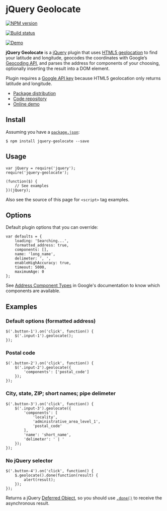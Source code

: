 jQuery Geolocate
================

[![NPM version](https://badge.fury.io/js/jquery-geolocate.svg)](https://www.npmjs.com/package/jquery-geolocate)

[![Build status](https://travis-ci.org/richardcornish/jquery-geolocate.svg?branch=master)](https://travis-ci.org/richardcornish/jquery-geolocate)

[![Demo](https://richardcornish.github.io/jquery-geolocate/img/map.min.png)](https://richardcornish.github.io/jquery-geolocate/)

**jQuery Geolocate** is a [jQuery](https://jquery.com/) plugin that uses [HTML5 geolocation](https://developer.mozilla.org/en-US/docs/Web/API/Geolocation/Using_geolocation)
to find your latitude and longitude, geocodes the coordinates with
Google’s [Geocoding API](https://developers.google.com/maps/documentation/geocoding/start), and parses the address for components of your
choosing, optionally inserting the result into a DOM element.

Plugin requires a [Google API key](https://developers.google.com/maps/documentation/geocoding/get-api-key) because HTML5 geolocation only
returns latitude and longitude.

- [Package distribution](https://www.npmjs.com/package/jquery-geolocate)
- [Code repository](https://github.com/richardcornish/jquery-geolocate)
- [Online demo](https://richardcornish.github.io/jquery-geolocate/)

Install
-------

Assuming you have a [`package.json`](https://docs.npmjs.com/files/package.json):

```
$ npm install jquery-geolocate --save
```

Usage
-----

```
var jQuery = require('jquery');
require('jquery-geolocate');

(function($) {
    // See examples
})(jQuery);
```

Also see the source of this page for `<script>` tag examples.

Options
-------

Default plugin options that you can override:

```
var defaults = {
    loading: 'Searching...',
    formatted_address: true,
    components: [],
    name: 'long_name',
    delimeter: ', ',
    enableHighAccuracy: true,
    timeout: 5000,
    maximumAge: 0
};
```

See [Address Component Types](https://developers.google.com/maps/documentation/geocoding/intro#Types) in Google's documentation to know which components are available.

Examples
--------

### Default options (formatted address)

```
$('.button-1').on('click', function() {
    $('.input-1').geolocate();
});
```

### Postal code

```
$('.button-2').on('click', function() {
    $('.input-2').geolocate({
        'components': ['postal_code']
    });
});
```

### City, state, ZIP; short names; pipe delimeter

```
$('.button-3').on('click', function() {
    $('.input-3').geolocate({
        'components': [
            'locality',
            'administrative_area_level_1',
            'postal_code'
        ],
        'name': 'short_name',
        'delimeter': ' | '
    });
});
```

### No jQuery selector

```
$('.button-4').on('click', function() {
    $.geolocate().done(function(result) {
        alert(result);
    });
});
```

Returns a jQuery [Deferred Object](https://api.jquery.com/category/deferred-object/), so you should use [`.done()`](https://api.jquery.com/deferred.done/) to receive the asynchronous result.
